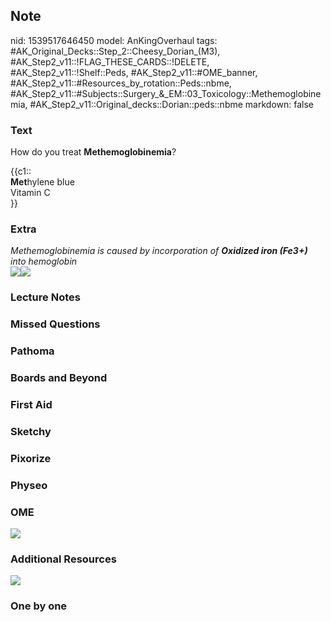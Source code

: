 ## Note
nid: 1539517646450
model: AnKingOverhaul
tags: #AK_Original_Decks::Step_2::Cheesy_Dorian_(M3), #AK_Step2_v11::!FLAG_THESE_CARDS::!DELETE, #AK_Step2_v11::!Shelf::Peds, #AK_Step2_v11::#OME_banner, #AK_Step2_v11::#Resources_by_rotation::Peds::nbme, #AK_Step2_v11::#Subjects::Surgery_&_EM::03_Toxicology::Methemoglobinemia, #AK_Step2_v11::Original_decks::Dorian::peds::nbme
markdown: false

### Text
How do you treat <b>Methemoglobinemia</b>?
<div>
  {{c1::
  <div>
    <b>Met</b>hylene blue
  </div>
  <div>
    Vitamin C
  </div>}}
</div>

### Extra
<div>
  <i>Methemoglobinemia is caused by incorporation of <b>Oxidized
  iron (Fe3+)</b> into hemoglobin</i>
</div><img src="paste-934043717730305.jpg"><img src=
"paste-478824428994561.jpg">

### Lecture Notes


### Missed Questions


### Pathoma


### Boards and Beyond


### First Aid


### Sketchy


### Pixorize


### Physeo


### OME
<div class="ome-widget">
  <a href="https://onlinemeded.org?ref=anki"><img src=
  "_OME_AnkiFlashcards_General_3.png"></a>
</div>

### Additional Resources
<img src="paste-7039794995527681.jpg">

### One by one

